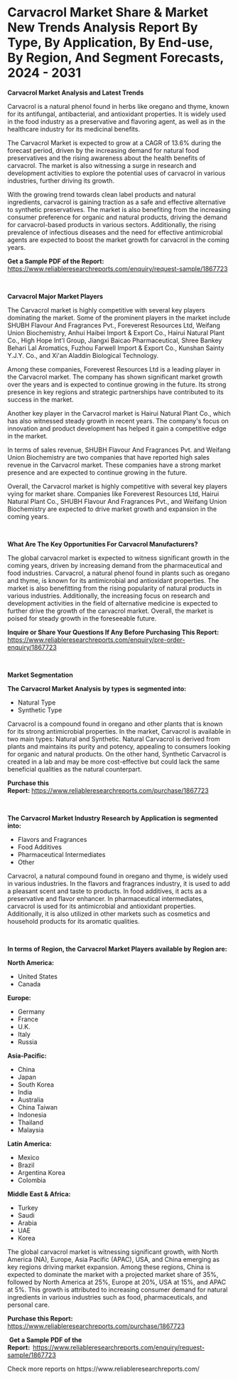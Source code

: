 <p><h1>Carvacrol Market Share & Market New Trends Analysis Report By Type, By Application, By End-use, By Region, And Segment Forecasts, 2024 - 2031</h1></p><p><strong>Carvacrol Market Analysis and Latest Trends</strong></p>
<p><p>Carvacrol is a natural phenol found in herbs like oregano and thyme, known for its antifungal, antibacterial, and antioxidant properties. It is widely used in the food industry as a preservative and flavoring agent, as well as in the healthcare industry for its medicinal benefits.</p><p>The Carvacrol Market is expected to grow at a CAGR of 13.6% during the forecast period, driven by the increasing demand for natural food preservatives and the rising awareness about the health benefits of carvacrol. The market is also witnessing a surge in research and development activities to explore the potential uses of carvacrol in various industries, further driving its growth.</p><p>With the growing trend towards clean label products and natural ingredients, carvacrol is gaining traction as a safe and effective alternative to synthetic preservatives. The market is also benefiting from the increasing consumer preference for organic and natural products, driving the demand for carvacrol-based products in various sectors. Additionally, the rising prevalence of infectious diseases and the need for effective antimicrobial agents are expected to boost the market growth for carvacrol in the coming years.</p></p>
<p><strong>Get a Sample PDF of the Report:&nbsp;</strong> <a href="https://www.reliableresearchreports.com/enquiry/request-sample/1867723">https://www.reliableresearchreports.com/enquiry/request-sample/1867723</a></p>
<p>&nbsp;</p>
<p><strong>Carvacrol Major Market Players</strong></p>
<p><p>The Carvacrol market is highly competitive with several key players dominating the market. Some of the prominent players in the market include SHUBH Flavour And Fragrances Pvt., Foreverest Resources Ltd, Weifang Union Biochemistry, Anhui Haibei Import & Export Co., Hairui Natural Plant Co., High Hope Int'l Group, Jiangxi Baicao Pharmaceutical, Shree Bankey Behari Lal Aromatics, Fuzhou Farwell Import & Export Co., Kunshan Sainty Y.J.Y. Co., and Xi'an Aladdin Biological Technology.</p><p>Among these companies, Foreverest Resources Ltd is a leading player in the Carvacrol market. The company has shown significant market growth over the years and is expected to continue growing in the future. Its strong presence in key regions and strategic partnerships have contributed to its success in the market.</p><p>Another key player in the Carvacrol market is Hairui Natural Plant Co., which has also witnessed steady growth in recent years. The company's focus on innovation and product development has helped it gain a competitive edge in the market.</p><p>In terms of sales revenue, SHUBH Flavour And Fragrances Pvt. and Weifang Union Biochemistry are two companies that have reported high sales revenue in the Carvacrol market. These companies have a strong market presence and are expected to continue growing in the future.</p><p>Overall, the Carvacrol market is highly competitive with several key players vying for market share. Companies like Foreverest Resources Ltd, Hairui Natural Plant Co., SHUBH Flavour And Fragrances Pvt., and Weifang Union Biochemistry are expected to drive market growth and expansion in the coming years.</p></p>
<p>&nbsp;</p>
<p><strong>What Are The Key Opportunities For Carvacrol Manufacturers?</strong></p>
<p><p>The global carvacrol market is expected to witness significant growth in the coming years, driven by increasing demand from the pharmaceutical and food industries. Carvacrol, a natural phenol found in plants such as oregano and thyme, is known for its antimicrobial and antioxidant properties. The market is also benefitting from the rising popularity of natural products in various industries. Additionally, the increasing focus on research and development activities in the field of alternative medicine is expected to further drive the growth of the carvacrol market. Overall, the market is poised for steady growth in the foreseeable future.</p></p>
<p><strong>Inquire or Share Your Questions If Any Before Purchasing This Report:</strong> <a href="https://www.reliableresearchreports.com/enquiry/pre-order-enquiry/1867723">https://www.reliableresearchreports.com/enquiry/pre-order-enquiry/1867723</a></p>
<p>&nbsp;</p>
<p><strong>Market Segmentation</strong></p>
<p><strong>The Carvacrol Market Analysis by types is segmented into:</strong></p>
<p><ul><li>Natural Type</li><li>Synthetic Type</li></ul></p>
<p><p>Carvacrol is a compound found in oregano and other plants that is known for its strong antimicrobial properties. In the market, Carvacrol is available in two main types: Natural and Synthetic. Natural Carvacrol is derived from plants and maintains its purity and potency, appealing to consumers looking for organic and natural products. On the other hand, Synthetic Carvacrol is created in a lab and may be more cost-effective but could lack the same beneficial qualities as the natural counterpart.</p></p>
<p><strong>Purchase this Report:&nbsp;</strong><a href="https://www.reliableresearchreports.com/purchase/1867723">https://www.reliableresearchreports.com/purchase/1867723</a></p>
<p>&nbsp;</p>
<p><strong>The Carvacrol Market Industry Research by Application is segmented into:</strong></p>
<p><ul><li>Flavors and Fragrances</li><li>Food Additives</li><li>Pharmaceutical Intermediates</li><li>Other</li></ul></p>
<p><p>Carvacrol, a natural compound found in oregano and thyme, is widely used in various industries. In the flavors and fragrances industry, it is used to add a pleasant scent and taste to products. In food additives, it acts as a preservative and flavor enhancer. In pharmaceutical intermediates, carvacrol is used for its antimicrobial and antioxidant properties. Additionally, it is also utilized in other markets such as cosmetics and household products for its aromatic qualities.</p></p>
<p>&nbsp;</p>
<p><strong>In terms of Region, the Carvacrol Market Players available by Region are:</strong></p>
<p>
    <p> <strong> North America: </strong>
        <ul>
            <li>United States</li>
            <li>Canada</li>
        </ul>
        </p> 
    <p> <strong> Europe: </strong>
        <ul>
            <li>Germany</li>
            <li>France</li>
            <li>U.K.</li>
            <li>Italy</li>
            <li>Russia</li>
        </ul>
        </p> 
    <p> <strong> Asia-Pacific: </strong>
        <ul>
            <li>China</li>
            <li>Japan</li>
            <li>South Korea</li>
            <li>India</li>
            <li>Australia</li>
            <li>China Taiwan</li>
            <li>Indonesia</li>
            <li>Thailand</li>
            <li>Malaysia</li>
        </ul>
        </p> 
    <p> <strong> Latin America: </strong>
        <ul>
            <li>Mexico</li>
            <li>Brazil</li>
            <li>Argentina Korea</li>
            <li>Colombia</li>
        </ul>
        </p> 
    <p> <strong> Middle East & Africa: </strong>
        <ul>
            <li>Turkey</li>
            <li>Saudi</li>
            <li>Arabia</li>
            <li>UAE</li>
            <li>Korea</li>
        </ul>
    </p>
    </p>
<p><p>The global carvacrol market is witnessing significant growth, with North America (NA), Europe, Asia Pacific (APAC), USA, and China emerging as key regions driving market expansion. Among these regions, China is expected to dominate the market with a projected market share of 35%, followed by North America at 25%, Europe at 20%, USA at 15%, and APAC at 5%. This growth is attributed to increasing consumer demand for natural ingredients in various industries such as food, pharmaceuticals, and personal care.</p></p>
<p><strong>Purchase this Report: </strong><a href="https://www.reliableresearchreports.com/purchase/1867723">https://www.reliableresearchreports.com/purchase/1867723</a></p>
<p>&nbsp;<strong>Get a Sample PDF of the Report:&nbsp;&nbsp;</strong><a href="https://www.reliableresearchreports.com/enquiry/request-sample/1867723">https://www.reliableresearchreports.com/enquiry/request-sample/1867723</a></p>
<p><strong></strong></p>
<p>Check more reports on https://www.reliableresearchreports.com/</p>